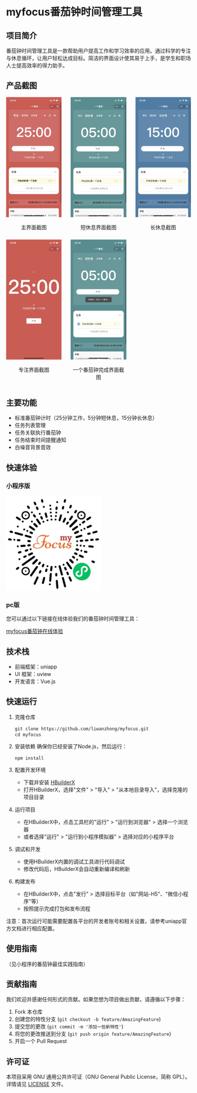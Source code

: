 # myfocus番茄钟时间管理工具

## 项目简介

番茄钟时间管理工具是一款帮助用户提高工作和学习效率的应用。通过科学的专注与休息循环，让用户轻松达成目标。简洁的界面设计使其易于上手，是学生和职场人士提高效率的得力助手。

## 产品截图
<div style="display: flex; justify-content: space-between; flex-wrap: wrap;">
  <div style="width: 30%; text-align: center;">
    <img src=".github/首页.jpg" alt="主界面截图" width="100%">
    <p>主界面截图</p>
  </div>
  <div style="width: 30%; text-align: center;">
    <img src=".github/短休息.jpg" alt="短休息界面截图" width="100%">
    <p>短休息界面截图</p>
  </div>
  <div style="width: 30%; text-align: center;">
    <img src=".github/长休息.jpg" alt="长休息截图" width="100%">
    <p>长休息截图</p>
  </div>
</div>
<div style="display: flex; justify-content: flex-start; flex-wrap: wrap; margin-top: 10px;">
  <div style="width: 30%; text-align: center; margin-right: 5%;">
    <img src=".github/专注页.jpg" alt="专注界面截图" width="100%">
    <p>专注界面截图</p>
  </div>
  <div style="width: 30%; text-align: center;">
    <img src=".github/番茄钟完成.jpg" alt="一个番茄钟完成界面截图" width="100%">
    <p>一个番茄钟完成界面截图</p>
  </div>
</div>

## 主要功能

- 标准番茄钟计时（25分钟工作，5分钟短休息，15分钟长休息）
- 任务列表管理
- 任务关联执行番茄钟
- 任务结束时间提醒通知
- 白噪音背景音效


## 快速体验

### 小程序版

![小程序二维码](.github/小程序二维码.jpg)

### pc版

您可以通过以下链接在线体验我们的番茄钟时间管理工具：

[myfocus番茄钟在线体验](https://myfocus.exanki.com)


## 技术栈

- 前端框架：uniapp
- UI 框架：uview
- 开发语言：Vue.js

## 快速运行


1. 克隆仓库
   ```
   git clone https://github.com/liwanzhong/myfocus.git
   cd myfocus
   ```

2. 安装依赖
   确保你已经安装了Node.js，然后运行：
   ```
   npm install
   ```

3. 配置开发环境
   - 下载并安装 [HBuilderX](https://www.dcloud.io/hbuilderx.html)
   - 打开HBuilderX，选择"文件" > "导入" > "从本地目录导入"，选择克隆的项目目录

4. 运行项目
   - 在HBuilderX中，点击工具栏的"运行" > "运行到浏览器" > 选择一个浏览器
   - 或者选择"运行" > "运行到小程序模拟器" > 选择对应的小程序平台

5. 调试和开发
   - 使用HBuilderX内置的调试工具进行代码调试
   - 修改代码后，HBuilderX会自动重新编译和刷新

6. 构建发布
   - 在HBuilderX中，点击"发行" > 选择目标平台（如"网站-H5"、"微信小程序"等）
   - 按照提示完成打包和发布流程

注意：首次运行可能需要配置各平台的开发者账号和相关设置，请参考uniapp官方文档进行相应配置。




## 使用指南

（见小程序的番茄钟最佳实践指南）




## 贡献指南

我们欢迎并感谢任何形式的贡献。如果您想为项目做出贡献，请遵循以下步骤：

1. Fork 本仓库
2. 创建您的特性分支 (`git checkout -b feature/AmazingFeature`)
3. 提交您的更改 (`git commit -m '添加一些新特性'`)
4. 将您的更改推送到分支 (`git push origin feature/AmazingFeature`)
5. 开启一个 Pull Request

## 许可证

本项目采用 GNU 通用公共许可证（GNU General Public License，简称 GPL）。详情请见 [LICENSE](LICENSE) 文件。